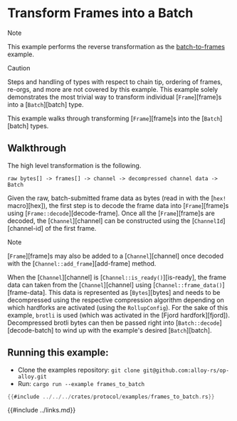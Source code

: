 # Transform Frames into a Batch

> [!NOTE]
>
> This example performs the reverse transformation as the [batch-to-frames][batch-to-frames] example.

> [!CAUTION]
>
> Steps and handling of types with respect to chain tip, ordering of frames, re-orgs, and
> more are not covered by this example. This example solely demonstrates the most trivial
> way to transform individual [`Frame`][frame]s into a [`Batch`][batch] type.

This example walks through transforming [`Frame`][frame]s into the [`Batch`][batch] types.

## Walkthrough

The high level transformation is the following.

```
raw bytes[] -> frames[] -> channel -> decompressed channel data -> Batch
```

Given the raw, batch-submitted frame data as bytes (read in with the [`hex!` macro][hex]),
the first step is to decode the frame data into [`Frame`][frame]s using
[`Frame::decode`][decode-frame]. Once all the [`Frame`][frame]s are decoded,
the [`Channel`][channel] can be constructed using the [`ChannelId`][channel-id]
of the first frame.

> [!Note]
>
> [`Frame`][frame]s may also be added to a [`Channel`][channel]
> once decoded with the [`Channel::add_frame`][add-frame] method.

When the [`Channel`][channel] is [`Channel::is_ready()`][is-ready],
the frame data can taken from the [`Channel`][channel] using
[`Channel::frame_data()`][frame-data]. This data is represented as [`Bytes`][bytes]
and needs to be decompressed using the respective compression algorithm depending on
which hardforks are activated (using the `RollupConfig`). For the sake of this example,
`brotli` is used (which was activated in the [Fjord hardfork][fjord]). Decompressed
brotli bytes can then be passed right into [`Batch::decode`][decode-batch]
to wind up with the example's desired [`Batch`][batch].


## Running this example:

- Clone the examples repository: `git clone git@github.com:alloy-rs/op-alloy.git`
- Run: `cargo run --example frames_to_batch`

```rust
{{#include ../../../crates/protocol/examples/frames_to_batch.rs}}
```

<!-- Links -->

[batch-to-frames]: ./batch-to-frames.md

{{#include ../links.md}}
